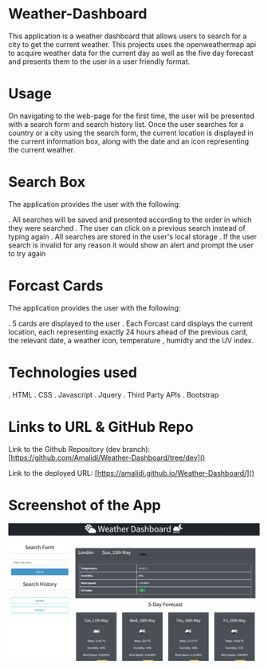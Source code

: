 # Weather-Dashboard

This application is a weather dashboard that allows users to search for a city to get the current weather. This projects uses the openweathermap api to acquire weather data for the current day as well as the five day forecast and presents them to the user in a user friendly format.

# Usage

On navigating to the web-page for the first time, the user will be presented with a search form and search history list. Once the user searches for a country or a city using the search form, the current location is displayed in the current information box, along with the date and an icon representing the current weather.

# Search Box

The application provides the user with the following:

. All searches will be saved and presented according to the order in which they were searched
. The user can click on a previous search instead of typing again
. All searches are stored in the user's local storage
. If the user search is invalid for any reason it would show an alert and prompt the user to try again

# Forcast Cards

The application provides the user with the following:

. 5 cards are displayed to the user
. Each Forcast card displays the current location, each representing exactly 24 hours ahead of the previous card, the relevant date, a weather icon, temperature , humidty and the UV index.

# Technologies used

. HTML
. CSS
. Javascript
. Jquery
. Third Party APIs
. Bootstrap

# Links to URL & GitHub Repo

Link to the Github Repository (dev branch):[https://github.com/Amalidi/Weather-Dashboard/tree/dev]()

Link to the deployed URL: [https://amalidi.github.io/Weather-Dashboard/]()

# Screenshot of the App

![Image of the project](./assets/images/weather-dashboard.png)
